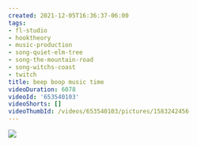 ```yaml
---
created: 2021-12-05T16:36:37-06:00
tags:
- fl-studio
- hooktheory
- music-production
- song-quiet-elm-tree
- song-the-mountain-road
- song-witchs-coast
- twitch
title: beep boop music time
videoDuration: 6078
videoId: '653540103'
videoShorts: []
videoThumbId: /videos/653540103/pictures/1583242456
---
```


![](20211205223637.jpg)
